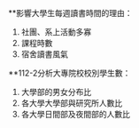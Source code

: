 **影響大學生每週讀書時間的理由：
1. 社團、系上活動多寡
2. 課程時數
3. 宿舍讀書風氣

**112-2分析大專院校校別學生數：
1. 大學部的男女分布比
2. 各大學大學部與研究所人數比
3. 各大學日間部及夜間部的人數比
